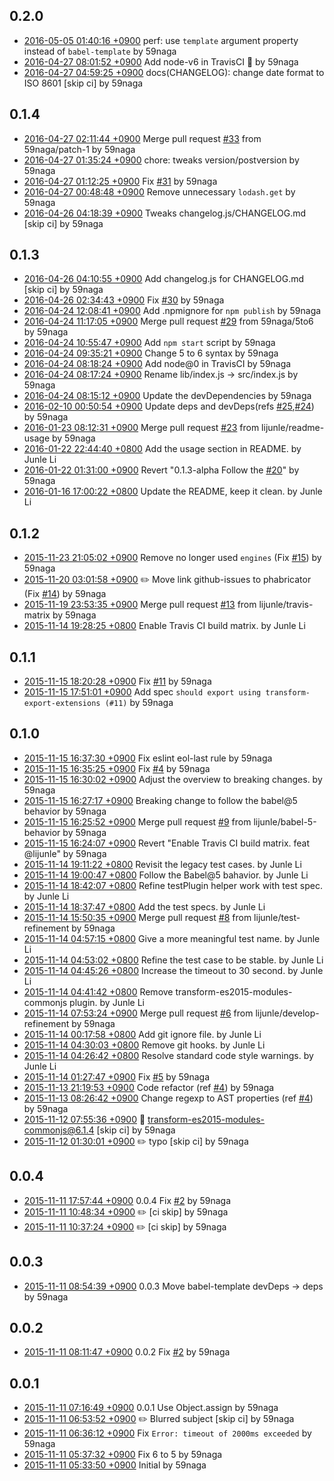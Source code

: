 
0.2.0
---
 - [2016-05-05 01:40:16 +0900](https://github.com/59naga/babel-plugin-add-module-exports/commit/a07c2747e59b04cd0b0a4862f903e617b5a7612e) perf: use `template` argument property instead of `babel-template` by 59naga
 - [2016-04-27 08:01:52 +0900](https://github.com/59naga/babel-plugin-add-module-exports/commit/d1922e66cef0f1ad16b4e00829e7b379015af747) Add node-v6 in TravisCI :tada: by 59naga
 - [2016-04-27 04:59:25 +0900](https://github.com/59naga/babel-plugin-add-module-exports/commit/fe69568dbbd03d7ac93d52eb8b495d2a5a624417) docs(CHANGELOG): change date format to ISO 8601 [skip ci] by 59naga

0.1.4
---
 - [2016-04-27 02:11:44 +0900](https://github.com/59naga/babel-plugin-add-module-exports/commit/8c39825bd2e360463179a428951fd1061d7f106a) Merge pull request [#33](https://github.com/59naga/babel-plugin-add-module-exports/issues/33) from 59naga/patch-1 by 59naga
 - [2016-04-27 01:35:24 +0900](https://github.com/59naga/babel-plugin-add-module-exports/commit/ae8b254037dc3b839cf110711afe6c3c189c211e) chore: tweaks version/postversion by 59naga
 - [2016-04-27 01:12:25 +0900](https://github.com/59naga/babel-plugin-add-module-exports/commit/8471534665bf90e2bdb43cb028912cbd5383c5f7) Fix [#31](https://github.com/59naga/babel-plugin-add-module-exports/issues/31) by 59naga
 - [2016-04-27 00:48:48 +0900](https://github.com/59naga/babel-plugin-add-module-exports/commit/83d975c4581b35816e303c6c5de4221147b43543) Remove unnecessary `lodash.get` by 59naga
 - [2016-04-26 04:18:39 +0900](https://github.com/59naga/babel-plugin-add-module-exports/commit/50253c83cd117ebe1218d2e94e9e69729cf8fde1) Tweaks changelog.js/CHANGELOG.md [skip ci] by 59naga

0.1.3
---
 - [2016-04-26 04:10:55 +0900](https://github.com/59naga/babel-plugin-add-module-exports/commit/29b883ae0f99ef5ce9b58220900103c1edc1d5d0) Add changelog.js for CHANGELOG.md [skip ci] by 59naga
 - [2016-04-26 02:34:43 +0900](https://github.com/59naga/babel-plugin-add-module-exports/commit/0303039c4d429245db2d6e9eacc2d4a9a8d365fa) Fix [#30](https://github.com/59naga/babel-plugin-add-module-exports/issues/30) by 59naga
 - [2016-04-24 12:08:41 +0900](https://github.com/59naga/babel-plugin-add-module-exports/commit/af192976a03242833a811167931a2f8a0c12dcff) Add .npmignore for `npm publish` by 59naga
 - [2016-04-24 11:17:05 +0900](https://github.com/59naga/babel-plugin-add-module-exports/commit/3d140241f6bd91e5725525c5e37b4c6bd3fbed50) Merge pull request [#29](https://github.com/59naga/babel-plugin-add-module-exports/issues/29) from 59naga/5to6 by 59naga
 - [2016-04-24 10:55:47 +0900](https://github.com/59naga/babel-plugin-add-module-exports/commit/7ee202221a6d2b17dd2733baf160f5ca2fbaa5a1) Add `npm start` script by 59naga
 - [2016-04-24 09:35:21 +0900](https://github.com/59naga/babel-plugin-add-module-exports/commit/0d594fa90fabd3c95c2598d4fb574f00cfd4195c) Change 5 to 6 syntax by 59naga
 - [2016-04-24 08:18:24 +0900](https://github.com/59naga/babel-plugin-add-module-exports/commit/dbe1107fc7b35e268eab836c5fdab98a870336b7) Add node@0 in TravisCI by 59naga
 - [2016-04-24 08:17:24 +0900](https://github.com/59naga/babel-plugin-add-module-exports/commit/7fa8dcc3078d7cc6acfafc7bdc2860f9af2c361c) Rename lib/index.js -> src/index.js by 59naga
 - [2016-04-24 08:15:12 +0900](https://github.com/59naga/babel-plugin-add-module-exports/commit/b684ec0269fa532ee7c4ae117307d9ab682f01d5) Update the devDependencies by 59naga
 - [2016-02-10 00:50:54 +0900](https://github.com/59naga/babel-plugin-add-module-exports/commit/9e697076ed72836bde21419b24da072c5fd1a622) Update deps and devDeps(refs [#25](https://github.com/59naga/babel-plugin-add-module-exports/issues/25),[#24](https://github.com/59naga/babel-plugin-add-module-exports/issues/24)) by 59naga
 - [2016-01-23 08:12:31 +0900](https://github.com/59naga/babel-plugin-add-module-exports/commit/c7665bcfca8de39cdcc26bdec93ee9f6f757ef28) Merge pull request [#23](https://github.com/59naga/babel-plugin-add-module-exports/issues/23) from lijunle/readme-usage by 59naga
 - [2016-01-22 22:44:40 +0800](https://github.com/59naga/babel-plugin-add-module-exports/commit/6cd4a8f0d0792b6f834a00f11efc579c50a57f2f) Add the usage section in README. by Junle Li
 - [2016-01-22 01:31:00 +0900](https://github.com/59naga/babel-plugin-add-module-exports/commit/0cbd7e6c68f28cbc34c1a5f9d530028105138a28) Revert "0.1.3-alpha Follow the [#20](https://github.com/59naga/babel-plugin-add-module-exports/issues/20)" by 59naga
 - [2016-01-16 17:00:22 +0800](https://github.com/59naga/babel-plugin-add-module-exports/commit/588789cc856c39e3ef29a558cf8d18e553350fe6) Update the README, keep it clean. by Junle Li

0.1.2
---
 - [2015-11-23 21:05:02 +0900](https://github.com/59naga/babel-plugin-add-module-exports/commit/db851a76609297a59e387665d6fe60781db0c671) Remove no longer used `engines` (Fix [#15](https://github.com/59naga/babel-plugin-add-module-exports/issues/15)) by 59naga
 - [2015-11-20 03:01:58 +0900](https://github.com/59naga/babel-plugin-add-module-exports/commit/7887776e9e45aa6cf6143a056ac7ffe2aa83e7d1) :pencil2: Move link github-issues to phabricator (Fix [#14](https://github.com/59naga/babel-plugin-add-module-exports/issues/14)) by 59naga
 - [2015-11-19 23:53:35 +0900](https://github.com/59naga/babel-plugin-add-module-exports/commit/5be793589d6f7c62e2d0f992001eebbe32e82ad4) Merge pull request [#13](https://github.com/59naga/babel-plugin-add-module-exports/issues/13) from lijunle/travis-matrix by 59naga
 - [2015-11-14 19:28:25 +0800](https://github.com/59naga/babel-plugin-add-module-exports/commit/8d4efffbd13fec69c2a46e3627465bbe8ef8d22b) Enable Travis CI build matrix. by Junle Li

0.1.1
---
 - [2015-11-15 18:20:28 +0900](https://github.com/59naga/babel-plugin-add-module-exports/commit/e1bbbf03b31d0d2036d3daed4b60d642a90aae21) Fix [#11](https://github.com/59naga/babel-plugin-add-module-exports/issues/11) by 59naga
 - [2015-11-15 17:51:01 +0900](https://github.com/59naga/babel-plugin-add-module-exports/commit/9b8b496ee972f1ee15bb638f9bbc99403d7452b6) Add spec `should export using transform-export-extensions (#11)` by 59naga

0.1.0
---
 - [2015-11-15 16:37:30 +0900](https://github.com/59naga/babel-plugin-add-module-exports/commit/d4d127891244ea24023f070d58c66d41845ea7a3) Fix eslint eol-last rule by 59naga
 - [2015-11-15 16:35:25 +0900](https://github.com/59naga/babel-plugin-add-module-exports/commit/36581888f9c60bd7bb0a2fe694f8d741d6caded5) Fix [#4](https://github.com/59naga/babel-plugin-add-module-exports/issues/4) by 59naga
 - [2015-11-15 16:30:02 +0900](https://github.com/59naga/babel-plugin-add-module-exports/commit/9ef0a386bd4cb33e487361b183e80a0f4104b628) Adjust the overview to breaking changes. by 59naga
 - [2015-11-15 16:27:17 +0900](https://github.com/59naga/babel-plugin-add-module-exports/commit/88ddf7bab0630cde10acfbe06aaa664679577eb4) Breaking change to follow the babel@5 behavior by 59naga
 - [2015-11-15 16:25:52 +0900](https://github.com/59naga/babel-plugin-add-module-exports/commit/679011d2a53f46ffa483013e522e70cd7f30d96d) Merge pull request [#9](https://github.com/59naga/babel-plugin-add-module-exports/issues/9) from lijunle/babel-5-behavior by 59naga
 - [2015-11-15 16:24:07 +0900](https://github.com/59naga/babel-plugin-add-module-exports/commit/79ad4bfda1d831515afd0ac05a69c1024989d50f) Revert "Enable Travis CI build matrix. feat @lijunle" by 59naga
 - [2015-11-14 19:11:22 +0800](https://github.com/59naga/babel-plugin-add-module-exports/commit/f27bfe986eb9aaa8adb9e32b117ec71bb4c328f2) Revisit the legacy test cases. by Junle Li
 - [2015-11-14 19:00:47 +0800](https://github.com/59naga/babel-plugin-add-module-exports/commit/ebf24548fb7e51658c7f1352c918acbcae5fdfc9) Follow the Babel@5 bahavior. by Junle Li
 - [2015-11-14 18:42:07 +0800](https://github.com/59naga/babel-plugin-add-module-exports/commit/eeb8236cb2362de9e4be79b76f69d7f13bc31d76) Refine testPlugin helper work with test spec. by Junle Li
 - [2015-11-14 18:37:47 +0800](https://github.com/59naga/babel-plugin-add-module-exports/commit/fc69edcdc38afe87f35509dae286e63f6e59573f) Add the test specs. by Junle Li
 - [2015-11-14 15:50:35 +0900](https://github.com/59naga/babel-plugin-add-module-exports/commit/e27cbb99629d2989a130b961e3d95c7a3d34f270) Merge pull request [#8](https://github.com/59naga/babel-plugin-add-module-exports/issues/8) from lijunle/test-refinement by 59naga
 - [2015-11-14 04:57:15 +0800](https://github.com/59naga/babel-plugin-add-module-exports/commit/103141efc399d885ddb523ea35a31c734ef3d126) Give a more meaningful test name. by Junle Li
 - [2015-11-14 04:53:02 +0800](https://github.com/59naga/babel-plugin-add-module-exports/commit/cbe903b027f5e6df7767e0dc858ee3db61866879) Refine the test case to be stable. by Junle Li
 - [2015-11-14 04:45:26 +0800](https://github.com/59naga/babel-plugin-add-module-exports/commit/c9f8384c8ff99686706b07f7d1c9f1dc4056ad88) Increase the timeout to 30 second. by Junle Li
 - [2015-11-14 04:41:42 +0800](https://github.com/59naga/babel-plugin-add-module-exports/commit/f75e072c0a526d86ab3a23642160a005dbd5b3b5) Remove transform-es2015-modules-commonjs plugin. by Junle Li
 - [2015-11-14 07:53:24 +0900](https://github.com/59naga/babel-plugin-add-module-exports/commit/2e0dd6bbd67f7734692a10c9eb280e77b729b70c) Merge pull request [#6](https://github.com/59naga/babel-plugin-add-module-exports/issues/6) from lijunle/develop-refinement by 59naga
 - [2015-11-14 00:17:58 +0800](https://github.com/59naga/babel-plugin-add-module-exports/commit/7ba871070e3e30fd16e5ff1e065b1273c46c6478) Add git ignore file. by Junle Li
 - [2015-11-14 04:30:03 +0800](https://github.com/59naga/babel-plugin-add-module-exports/commit/f3c67e8a29f74e5df4032e5ef2ff225a120d2f8f) Remove git hooks. by Junle Li
 - [2015-11-14 04:26:42 +0800](https://github.com/59naga/babel-plugin-add-module-exports/commit/15352dc298ce34d606e95c2733795692226b6805) Resolve standard code style warnings. by Junle Li
 - [2015-11-14 01:27:47 +0900](https://github.com/59naga/babel-plugin-add-module-exports/commit/f814859b37cdbcbafb6fb31f4a54b2317f4b1eec) Fix [#5](https://github.com/59naga/babel-plugin-add-module-exports/issues/5) by 59naga
 - [2015-11-13 21:19:53 +0900](https://github.com/59naga/babel-plugin-add-module-exports/commit/d5d5bce92115d58cf698ab49813f0b92ae4751ca) Code refactor (ref [#4](https://github.com/59naga/babel-plugin-add-module-exports/issues/4)) by 59naga
 - [2015-11-13 08:26:42 +0900](https://github.com/59naga/babel-plugin-add-module-exports/commit/d41fb2e94b95c4c9c20dca87486a4eee7f4a4775) Change regexp to AST properties (ref [#4](https://github.com/59naga/babel-plugin-add-module-exports/issues/4)) by 59naga
 - [2015-11-12 07:55:36 +0900](https://github.com/59naga/babel-plugin-add-module-exports/commit/2bd5a811e07beaf967d0b051a4684ee4a48738e8) :memo: transform-es2015-modules-commonjs@6.1.4 [skip ci] by 59naga
 - [2015-11-12 01:30:01 +0900](https://github.com/59naga/babel-plugin-add-module-exports/commit/60d57567fa2d69fd49a3dbffcf7e3fed2c4f32cd) :pencil2: typo [skip ci] by 59naga

0.0.4
---
 - [2015-11-11 17:57:44 +0900](https://github.com/59naga/babel-plugin-add-module-exports/commit/00042ccada436086b59187608ac953e1a8d53492) 0.0.4 Fix [#2](https://github.com/59naga/babel-plugin-add-module-exports/issues/2) by 59naga
 - [2015-11-11 10:48:34 +0900](https://github.com/59naga/babel-plugin-add-module-exports/commit/ed2854488287ffa7250d4e997dbdc7dd11575599) :pencil2: [ci skip] by 59naga
 - [2015-11-11 10:37:24 +0900](https://github.com/59naga/babel-plugin-add-module-exports/commit/4376e9ca9e6446501923c30cf8111ba9b4cbebe9) :pencil2: [ci skip] by 59naga

0.0.3
---
 - [2015-11-11 08:54:39 +0900](https://github.com/59naga/babel-plugin-add-module-exports/commit/465b516593e88f3e9746c51a4d518dc5812c067f) 0.0.3 Move babel-template devDeps -> deps by 59naga

0.0.2
---
 - [2015-11-11 08:11:47 +0900](https://github.com/59naga/babel-plugin-add-module-exports/commit/8806baef030a51464caceab9444f2a638eb09300) 0.0.2 Fix [#2](https://github.com/59naga/babel-plugin-add-module-exports/issues/2) by 59naga

0.0.1
---
 - [2015-11-11 07:16:49 +0900](https://github.com/59naga/babel-plugin-add-module-exports/commit/6d98943921707c3cf62f7ff0a7466694f082bd5e) 0.0.1 Use Object.assign by 59naga
 - [2015-11-11 06:53:52 +0900](https://github.com/59naga/babel-plugin-add-module-exports/commit/4543bb8f95bae80af3aefc4ac798d8d97dca0624) :pencil2: Blurred subject [skip ci] by 59naga
 - [2015-11-11 06:36:12 +0900](https://github.com/59naga/babel-plugin-add-module-exports/commit/2ff94f50a1c0e28589dc6525dcd636bed5f74d98) Fix `Error: timeout of 2000ms exceeded` by 59naga
 - [2015-11-11 05:37:32 +0900](https://github.com/59naga/babel-plugin-add-module-exports/commit/c47bb93e1ef2cfa111003eaf3e7405a683fa0b06) Fix 6 to 5 by 59naga
 - [2015-11-11 05:33:50 +0900](https://github.com/59naga/babel-plugin-add-module-exports/commit/9e0628799e766a5eedaadb774cef3d8adb84426b) Initial by 59naga
